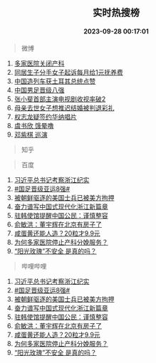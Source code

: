 <div align="center"><h2>实时热搜榜</h2><h4>2023-09-28 00:17:01</h4></div>

> 微博  

1. [多家医院关闭产科](https://s.weibo.com/weibo?q=%23%E5%A4%9A%E5%AE%B6%E5%8C%BB%E9%99%A2%E5%85%B3%E9%97%AD%E4%BA%A7%E7%A7%91%23&t=31&band_rank=1&Refer=top)<br />
2. [同居生子分手女子起诉每月给1元抚养费](https://s.weibo.com/weibo?q=%23%E5%90%8C%E5%B1%85%E7%94%9F%E5%AD%90%E5%88%86%E6%89%8B%E5%A5%B3%E5%AD%90%E8%B5%B7%E8%AF%89%E6%AF%8F%E6%9C%88%E7%BB%991%E5%85%83%E6%8A%9A%E5%85%BB%E8%B4%B9%23&t=31&band_rank=2&Refer=top)<br />
3. [中国造列车获土耳其总统点赞](https://s.weibo.com/weibo?q=%23%E4%B8%AD%E5%9B%BD%E9%80%A0%E5%88%97%E8%BD%A6%E8%8E%B7%E5%9C%9F%E8%80%B3%E5%85%B6%E6%80%BB%E7%BB%9F%E7%82%B9%E8%B5%9E%23&t=31&band_rank=3&Refer=top)<br />
4. [中国男足晋级八强](https://s.weibo.com/weibo?q=%23%E4%B8%AD%E5%9B%BD%E7%94%B7%E8%B6%B3%E6%99%8B%E7%BA%A7%E5%85%AB%E5%BC%BA%23&t=31&band_rank=4&Refer=top)<br />
5. [张小斐首部主演电视剧收视率破2](https://s.weibo.com/weibo?q=%23%E5%BC%A0%E5%B0%8F%E6%96%90%E9%A6%96%E9%83%A8%E4%B8%BB%E6%BC%94%E7%94%B5%E8%A7%86%E5%89%A7%E6%94%B6%E8%A7%86%E7%8E%87%E7%A0%B42%23&t=31&band_rank=5&Refer=top)<br />
6. [母亲去世女子想推迟结婚被判退彩礼](https://s.weibo.com/weibo?q=%23%E6%AF%8D%E4%BA%B2%E5%8E%BB%E4%B8%96%E5%A5%B3%E5%AD%90%E6%83%B3%E6%8E%A8%E8%BF%9F%E7%BB%93%E5%A9%9A%E8%A2%AB%E5%88%A4%E9%80%80%E5%BD%A9%E7%A4%BC%23&t=31&band_rank=6&Refer=top)<br />
7. [权志龙疑签约华纳唱片](https://s.weibo.com/weibo?q=%23%E6%9D%83%E5%BF%97%E9%BE%99%E7%96%91%E7%AD%BE%E7%BA%A6%E5%8D%8E%E7%BA%B3%E5%94%B1%E7%89%87%23&t=31&band_rank=7&Refer=top)<br />
8. [虞书欣 饿晕噜](https://s.weibo.com/weibo?q=%E8%99%9E%E4%B9%A6%E6%AC%A3%20%E9%A5%BF%E6%99%95%E5%99%9C&t=31&band_rank=8&Refer=top)<br />
9. [邓紫棋 巡演](https://s.weibo.com/weibo?q=%E9%82%93%E7%B4%AB%E6%A3%8B%20%E5%B7%A1%E6%BC%94&t=31&band_rank=9&Refer=top)<br />

> 知乎  


> 百度  

1. [习近平总书记考察浙江纪实](https://www.baidu.com/s?wd=%E4%B9%A0%E8%BF%91%E5%B9%B3%E6%80%BB%E4%B9%A6%E8%AE%B0%E8%80%83%E5%AF%9F%E6%B5%99%E6%B1%9F%E7%BA%AA%E5%AE%9E&sa=fyb_news&rsv_dl=fyb_news)<br />
2. [#国足晋级亚运8强#](https://www.baidu.com/s?wd=%23%E5%9B%BD%E8%B6%B3%E6%99%8B%E7%BA%A7%E4%BA%9A%E8%BF%908%E5%BC%BA%23&sa=fyb_news&rsv_dl=fyb_news)<br />
3. [被朝鲜驱逐的美国士兵已被美方拘押](https://www.baidu.com/s?wd=%E8%A2%AB%E6%9C%9D%E9%B2%9C%E9%A9%B1%E9%80%90%E7%9A%84%E7%BE%8E%E5%9B%BD%E5%A3%AB%E5%85%B5%E5%B7%B2%E8%A2%AB%E7%BE%8E%E6%96%B9%E6%8B%98%E6%8A%BC&sa=fyb_news&rsv_dl=fyb_news)<br />
4. [奋力谱写中国式现代化浙江新篇章](https://www.baidu.com/s?wd=%E5%A5%8B%E5%8A%9B%E8%B0%B1%E5%86%99%E4%B8%AD%E5%9B%BD%E5%BC%8F%E7%8E%B0%E4%BB%A3%E5%8C%96%E6%B5%99%E6%B1%9F%E6%96%B0%E7%AF%87%E7%AB%A0&sa=fyb_news&rsv_dl=fyb_news)<br />
5. [驻韩使馆提醒中国公民：谨慎整容](https://www.baidu.com/s?wd=%E9%A9%BB%E9%9F%A9%E4%BD%BF%E9%A6%86%E6%8F%90%E9%86%92%E4%B8%AD%E5%9B%BD%E5%85%AC%E6%B0%91%EF%BC%9A%E8%B0%A8%E6%85%8E%E6%95%B4%E5%AE%B9&sa=fyb_news&rsv_dl=fyb_news)<br />
6. [俞敏洪：董宇辉在北京有房子了](https://www.baidu.com/s?wd=%E4%BF%9E%E6%95%8F%E6%B4%AA%EF%BC%9A%E8%91%A3%E5%AE%87%E8%BE%89%E5%9C%A8%E5%8C%97%E4%BA%AC%E6%9C%89%E6%88%BF%E5%AD%90%E4%BA%86&sa=fyb_news&rsv_dl=fyb_news)<br />
7. [咸蛋黄还能人造？20粒才9.9元](https://www.baidu.com/s?wd=%E5%92%B8%E8%9B%8B%E9%BB%84%E8%BF%98%E8%83%BD%E4%BA%BA%E9%80%A0%EF%BC%9F20%E7%B2%92%E6%89%8D9.9%E5%85%83&sa=fyb_news&rsv_dl=fyb_news)<br />
8. [为何多家医院停止产科分娩服务？](https://www.baidu.com/s?wd=%E4%B8%BA%E4%BD%95%E5%A4%9A%E5%AE%B6%E5%8C%BB%E9%99%A2%E5%81%9C%E6%AD%A2%E4%BA%A7%E7%A7%91%E5%88%86%E5%A8%A9%E6%9C%8D%E5%8A%A1%EF%BC%9F&sa=fyb_news&rsv_dl=fyb_news)<br />
9. [“阳光玫瑰”不安全 是真的吗？](https://www.baidu.com/s?wd=%E2%80%9C%E9%98%B3%E5%85%89%E7%8E%AB%E7%91%B0%E2%80%9D%E4%B8%8D%E5%AE%89%E5%85%A8+%E6%98%AF%E7%9C%9F%E7%9A%84%E5%90%97%EF%BC%9F&sa=fyb_news&rsv_dl=fyb_news)<br />

> 哔哩哔哩  

1. [习近平总书记考察浙江纪实](https://www.baidu.com/s?wd=%E4%B9%A0%E8%BF%91%E5%B9%B3%E6%80%BB%E4%B9%A6%E8%AE%B0%E8%80%83%E5%AF%9F%E6%B5%99%E6%B1%9F%E7%BA%AA%E5%AE%9E&sa=fyb_news&rsv_dl=fyb_news)<br />
2. [#国足晋级亚运8强#](https://www.baidu.com/s?wd=%23%E5%9B%BD%E8%B6%B3%E6%99%8B%E7%BA%A7%E4%BA%9A%E8%BF%908%E5%BC%BA%23&sa=fyb_news&rsv_dl=fyb_news)<br />
3. [被朝鲜驱逐的美国士兵已被美方拘押](https://www.baidu.com/s?wd=%E8%A2%AB%E6%9C%9D%E9%B2%9C%E9%A9%B1%E9%80%90%E7%9A%84%E7%BE%8E%E5%9B%BD%E5%A3%AB%E5%85%B5%E5%B7%B2%E8%A2%AB%E7%BE%8E%E6%96%B9%E6%8B%98%E6%8A%BC&sa=fyb_news&rsv_dl=fyb_news)<br />
4. [奋力谱写中国式现代化浙江新篇章](https://www.baidu.com/s?wd=%E5%A5%8B%E5%8A%9B%E8%B0%B1%E5%86%99%E4%B8%AD%E5%9B%BD%E5%BC%8F%E7%8E%B0%E4%BB%A3%E5%8C%96%E6%B5%99%E6%B1%9F%E6%96%B0%E7%AF%87%E7%AB%A0&sa=fyb_news&rsv_dl=fyb_news)<br />
5. [驻韩使馆提醒中国公民：谨慎整容](https://www.baidu.com/s?wd=%E9%A9%BB%E9%9F%A9%E4%BD%BF%E9%A6%86%E6%8F%90%E9%86%92%E4%B8%AD%E5%9B%BD%E5%85%AC%E6%B0%91%EF%BC%9A%E8%B0%A8%E6%85%8E%E6%95%B4%E5%AE%B9&sa=fyb_news&rsv_dl=fyb_news)<br />
6. [俞敏洪：董宇辉在北京有房子了](https://www.baidu.com/s?wd=%E4%BF%9E%E6%95%8F%E6%B4%AA%EF%BC%9A%E8%91%A3%E5%AE%87%E8%BE%89%E5%9C%A8%E5%8C%97%E4%BA%AC%E6%9C%89%E6%88%BF%E5%AD%90%E4%BA%86&sa=fyb_news&rsv_dl=fyb_news)<br />
7. [咸蛋黄还能人造？20粒才9.9元](https://www.baidu.com/s?wd=%E5%92%B8%E8%9B%8B%E9%BB%84%E8%BF%98%E8%83%BD%E4%BA%BA%E9%80%A0%EF%BC%9F20%E7%B2%92%E6%89%8D9.9%E5%85%83&sa=fyb_news&rsv_dl=fyb_news)<br />
8. [为何多家医院停止产科分娩服务？](https://www.baidu.com/s?wd=%E4%B8%BA%E4%BD%95%E5%A4%9A%E5%AE%B6%E5%8C%BB%E9%99%A2%E5%81%9C%E6%AD%A2%E4%BA%A7%E7%A7%91%E5%88%86%E5%A8%A9%E6%9C%8D%E5%8A%A1%EF%BC%9F&sa=fyb_news&rsv_dl=fyb_news)<br />
9. [“阳光玫瑰”不安全 是真的吗？](https://www.baidu.com/s?wd=%E2%80%9C%E9%98%B3%E5%85%89%E7%8E%AB%E7%91%B0%E2%80%9D%E4%B8%8D%E5%AE%89%E5%85%A8+%E6%98%AF%E7%9C%9F%E7%9A%84%E5%90%97%EF%BC%9F&sa=fyb_news&rsv_dl=fyb_news)<br />
